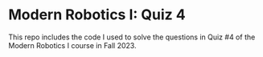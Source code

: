 # Modern Robotics I: Quiz 4
This repo includes the code I used to solve the questions in Quiz #4 of the Modern Robotics I course in Fall 2023. 